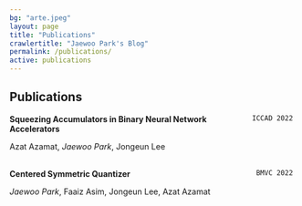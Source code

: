 ```yaml
---
bg: "arte.jpeg"
layout: page
title: "Publications"
crawlertitle: "Jaewoo Park's Blog"
permalink: /publications/
active: publications
---
```


## Publications

<div style="float: right"> <code> ICCAD 2022 </code> </div> 

__Squeezing Accumulators in Binary Neural Network Accelerators__ 


Azat Azamat, *Jaewoo Park*, Jongeun Lee
<br/>
<br/>


<div style="float: right"> <code> BMVC 2022 </code> </div> 

__Centered Symmetric Quantizer__ 


*Jaewoo Park*, Faaiz Asim, Jongeun Lee, Azat Azamat
<br/>
<br/>